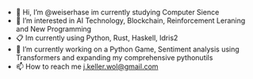 - 👋 Hi, I’m @weiserhase im currently studying Computer Sience
- 👀 I’m interested in AI Technology, Blockchain, Reinforcement Leraning and New Programming 
- 📋 Im currently using Python, Rust, Haskell, Idris2
- 💞️ I’m currently working on a Python Game, Sentiment analysis using Transformers and expanding my comprehensive pythonutils    
- 📫 How to reach me j.keller.wol@gmail.com

<!---
weiserhase/weiserhase is a ✨ special ✨ repository because its `README.md` (this file) appears on your GitHub profile.
You can click the Preview link to take a look at your changes.
--->
